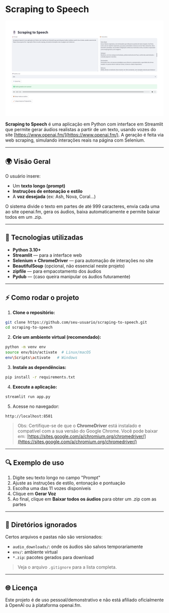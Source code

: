 # Scraping to Speech

![Interface](interface.PNG)

**Scraping to Speech** é uma aplicação em Python com interface em Streamlit que permite gerar áudios realistas a partir de um texto, usando vozes do site [https://www.openai.fm/](https://www.openai.fm/). A geração é feita via web scraping, simulando interações reais na página com Selenium.

---

## 🌍 Visão Geral

O usuário insere:

* Um **texto longo (prompt)**
* **Instruções de entonação e estilo**
* A **voz desejada** (ex: Ash, Nova, Coral...)

O sistema divide o texto em partes de até 999 caracteres, envia cada uma ao site openai.fm, gera os áudios, baixa automaticamente e permite baixar todos em um .zip.

---

## 🧱 Tecnologias utilizadas

* **Python 3.10+**
* **Streamlit** — para a interface web
* **Selenium + ChromeDriver** — para automação de interações no site
* **BeautifulSoup** (opcional, não essencial neste projeto)
* **zipfile** — para empacotamento dos áudios
* **Pydub** — (caso queira manipular os áudios futuramente)

---

## ⚡ Como rodar o projeto

1. **Clone o repositório:**

```bash
git clone https://github.com/seu-usuario/scraping-to-speech.git
cd scraping-to-speech
```

2. **Crie um ambiente virtual (recomendado):**

```bash
python -m venv env
source env/bin/activate  # Linux/macOS
env\Scripts\activate   # Windows
```

3. **Instale as dependências:**

```bash
pip install -r requirements.txt
```

4. **Execute a aplicação:**

```bash
streamlit run app.py
```

5. Acesse no navegador:

```
http://localhost:8501
```

> Obs: Certifique-se de que o **ChromeDriver** está instalado e compatível com a sua versão do Google Chrome.
> Você pode baixar em: [https://sites.google.com/a/chromium.org/chromedriver/](https://sites.google.com/a/chromium.org/chromedriver/)

---

## 🔍 Exemplo de uso

1. Digite seu texto longo no campo "Prompt"
2. Ajuste as instruções de estilo, entonação e pontuação
3. Escolha uma das 11 vozes disponíveis
4. Clique em **Gerar Voz**
5. Ao final, clique em **Baixar todos os áudios** para obter um .zip com as partes

---

## 🚧 Diretórios ignorados

Certos arquivos e pastas não são versionados:

* `audio_downloads/`: onde os áudios são salvos temporariamente
* `env/`: ambiente virtual
* `*.zip`: pacotes gerados para download

> Veja o arquivo `.gitignore` para a lista completa.

---

## 🌐 Licença

Este projeto é de uso pessoal/demonstrativo e não está afiliado oficialmente à OpenAI ou à plataforma openai.fm.
